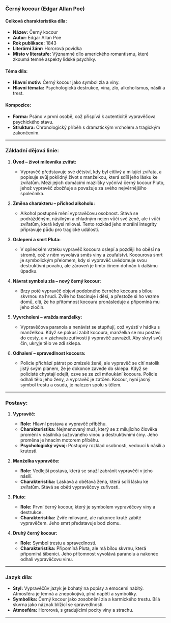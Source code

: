 ### **Černý kocour (Edgar Allan Poe)**  

#### **Celková charakteristika díla:**  

- **Název:** Černý kocour  
- **Autor:** Edgar Allan Poe  
- **Rok publikace:** 1843  
- **Literární žánr:** Hororová povídka  
- **Místo v literatuře:** Významné dílo amerického romantismu, které zkoumá temné aspekty lidské psychiky.  

#### **Téma díla:**  

- **Hlavní motiv:** Černý kocour jako symbol zla a viny.  
- **Hlavní témata:** Psychologická destrukce, vina, zlo, alkoholismus, násilí a trest.  

#### **Kompozice:**  

- **Forma:** Psáno v první osobě, což přispívá k autenticitě vypravěčova psychického stavu.  
- **Struktura:** Chronologický příběh s dramatickým vrcholem a tragickým zakončením.  

---

### **Základní dějová linie:**  

1. **Úvod – život milovníka zvířat:**  
   - Vypravěč představuje své dětství, kdy byl citlivý a milující zvířata, a popisuje svůj poklidný život s manželkou, která sdílí jeho lásku ke zvířatům. Mezi jejich domácími mazlíčky vyčnívá černý kocour Pluto, jehož vypravěč zbožňuje a považuje za svého nejvěrnějšího společníka.  

2. **Změna charakteru – příchod alkoholu:**  
   - Alkohol postupně mění vypravěčovu osobnost. Stává se podrážděným, násilným a chladným nejen vůči své ženě, ale i vůči zvířatům, která kdysi miloval. Tento rozklad jeho morální integrity připravuje půdu pro tragické události.  

3. **Oslepení a smrt Pluta:**  
   - V opileckém vzteku vypravěč kocoura oslepí a později ho oběsí na stromě, což v něm vyvolává směs viny a zoufalství. Kocourova smrt je symbolickým přelomem, kdy si vypravěč uvědomuje svou destruktivní povahu, ale zároveň je tímto činem dohnán k dalšímu úpadku.  

4. **Návrat symbolu zla – nový černý kocour:**  
   - Brzy poté vypravěč objeví podobného černého kocoura s bílou skvrnou na hrudi. Zvíře ho fascinuje i děsí, a přestože si ho vezme domů, cítí, že ho přítomnost kocoura pronásleduje a připomíná mu jeho zločin.  

5. **Vyvrcholení – vražda manželky:**  
   - Vypravěčova paranoia a nenávist se stupňují, což vyústí v hádku s manželkou. Když se pokusí zabít kocoura, manželka se mu postaví do cesty, a v záchvatu zuřivosti ji vypravěč zavraždí. Aby skryl svůj čin, ukryje tělo ve zdi sklepa.  

6. **Odhalení – spravedlnost kocoura:**  
   - Policie přichází pátrat po zmizelé ženě, ale vypravěč se cítí natolik jistý svým plánem, že je dokonce zavede do sklepa. Když se policisté chystají odejít, ozve se ze zdi mňoukání kocoura. Policie odhalí tělo jeho ženy, a vypravěč je zatčen. Kocour, nyní jasný symbol trestu a osudu, je nalezen spolu s tělem.  

---

### **Postavy:**  

1. **Vypravěč:**  
   - **Role:** Hlavní postava a vypravěč příběhu.  
   - **Charakteristika:** Nejmenovaný muž, který se z milujícího člověka promění v násilníka sužovaného vinou a destruktivními činy. Jeho proměna je hnacím motorem příběhu.  
   - **Psychologický vývoj:** Postupný rozklad osobnosti, vedoucí k násilí a krutosti.  

2. **Manželka vypravěče:**  
   - **Role:** Vedlejší postava, která se snaží zabránit vypravěči v jeho násilí.  
   - **Charakteristika:** Laskavá a obětavá žena, která sdílí lásku ke zvířatům. Stává se obětí vypravěčovy zuřivosti.  

3. **Pluto:**  
   - **Role:** První černý kocour, který je symbolem vypravěčovy viny a destrukce.  
   - **Charakteristika:** Zvíře milované, ale nakonec krutě zabité vypravěčem. Jeho smrt představuje bod zlomu.  

4. **Druhý černý kocour:**  
   - **Role:** Symbol trestu a spravedlnosti.  
   - **Charakteristika:** Připomíná Pluta, ale má bílou skvrnu, která připomíná šibenici. Jeho přítomnost vyvolává paranoiu a nakonec odhalí vypravěčovu vinu.  

---

### **Jazyk díla:**  

- **Styl:** Vypravěčův jazyk je bohatý na popisy a emocemi nabitý. Atmosféra je temná a znepokojivá, plná napětí a symboliky.  
- **Symbolika:** Černý kocour jako zosobnění zla a karmického trestu. Bílá skvrna jako náznak blížící se spravedlnosti.  
- **Atmosféra:** Hororová, s gradujícími pocity viny a strachu.  

---  

